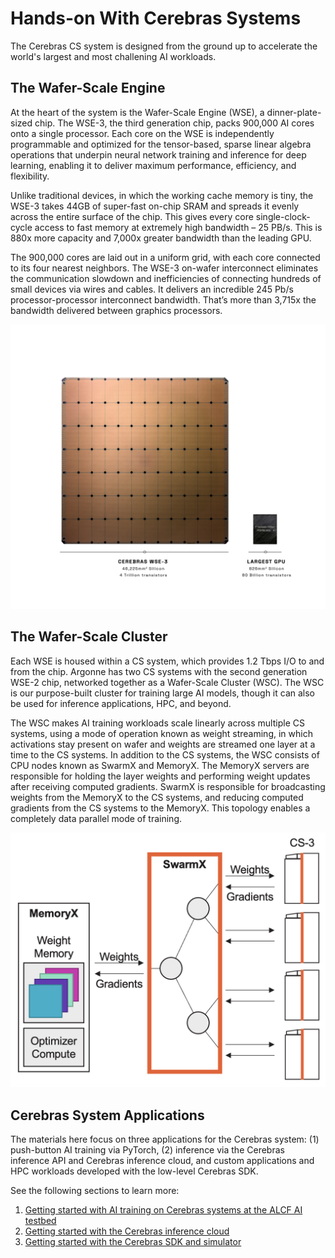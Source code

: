 # Hands-on With Cerebras Systems 

The Cerebras CS system is designed from the ground up to accelerate the world's largest and most
challening AI workloads.

## The Wafer-Scale Engine

At the heart of the system is the Wafer-Scale Engine (WSE), a dinner-plate-sized chip. The WSE-3,
the third generation chip, packs 900,000 AI cores onto a single processor. Each core on the WSE is
independently programmable and optimized for the tensor-based, sparse linear algebra operations
that underpin neural network training and inference for deep learning, enabling it to deliver
maximum performance, efficiency, and flexibility.

Unlike traditional devices, in which the working cache memory is tiny, the WSE-3 takes 44GB of
super-fast on-chip SRAM and spreads it evenly across the entire surface of the chip. This gives
every core single-clock-cycle access to fast memory at extremely high bandwidth – 25 PB/s. This is
880x more capacity and 7,000x greater bandwidth than the leading GPU.

The 900,000 cores are laid out in a uniform grid, with each core connected to its four nearest
neighbors. The WSE-3 on-wafer interconnect eliminates the communication slowdown and inefficiencies
of connecting hundreds of small devices via wires and cables. It delivers an incredible 245 Pb/s
processor-processor interconnect bandwidth. That’s more than 3,715x the bandwidth delivered between
graphics processors.

<img src="images/WSE-3.png" alt="WSE-3" width="600"/>

## The Wafer-Scale Cluster

Each WSE is housed within a CS system, which provides 1.2 Tbps I/O to and from the chip. Argonne
has two CS systems with the second generation WSE-2 chip, networked together as a Wafer-Scale
Cluster (WSC). The WSC is our purpose-built cluster for training large AI models, though it can
also be used for inference applications, HPC, and beyond.

The WSC makes AI training workloads scale linearly across multiple CS systems, using a mode of
operation known as weight streaming, in which activations stay present on wafer and weights are
streamed one layer at a time to the CS systems. In addition to the CS systems, the WSC consists of
CPU nodes known as SwarmX and MemoryX. The MemoryX servers are responsible for holding the layer
weights and performing weight updates after receiving computed gradients. SwarmX is responsible for
broadcasting weights from the MemoryX to the CS systems, and reducing computed gradients from the
CS systems to the MemoryX. This topology enables a completely data parallel mode of training.

<img src="images/weight-streaming.png" alt="WS" width="600"/>

## Cerebras System Applications

The materials here focus on three applications for the Cerebras system: (1) push-button AI training
via PyTorch, (2) inference via the Cerebras inference API and Cerebras inference cloud, and custom
applications and HPC workloads developed with the low-level Cerebras SDK.

See the following sections to learn more:

1. [Getting started with AI training on Cerebras systems at the ALCF AI testbed](training/README.MD)
2. [Getting started with the Cerebras inference cloud](inference/README.MD)
3. [Getting started with the Cerebras SDK and simulator](sdk/README.MD)
